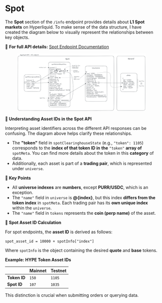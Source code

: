 # Spot

The **Spot** section of the `/info` endpoint provides details about **L1 Spot markets** on Hyperliquid. To make sense of the data structure, I have created the diagram below to visually represent the relationships between key objects.

🔗 **For full API details:** [Spot Endpoint Documentation](https://hyperliquid.gitbook.io/hyperliquid-docs/for-developers/api/info-endpoint/spot)

<figure><img src="../../../../../.gitbook/assets/HL_api_info_spot_endpoint_v4.png" alt=""><figcaption></figcaption></figure>

**📌 Understanding Asset IDs in the Spot API**

Interpreting asset identifiers across the different API responses can be confusing. The diagram above helps clarify these relationships.

* The **"token"** field in `spotClearinghouseState` (e.g., `"token": 1105`) corresponds to the **index of that token ID in** **the** `"token"` **array of** `spotMeta`. You can find more details about the token in this **category** of data.
* Additionally, each asset is part of a **trading pair**, which is represented under `universe`.

**🔹 Key Points**

* All **universe indexes** are **numbers**, except **PURR/USDC**, which is an exception.
* The `"name"` field in `universe` is **@{index}**, but this index **differs from the token index** in `spotMeta`. Each trading pair has its **own unique index** within the `universe`.
* The `"name"` field in `tokens` represents the **coin (perp name)** of the asset.

**🔹 Spot Asset ID Calculation**

For spot endpoints, the **asset ID** is derived as follows:

```plaintext
spot_asset_id = 10000 + spotInfo["index"]
```

Where `spotInfo` is the object containing the desired **quote** and **base** tokens.

**Example: HYPE Token Asset IDs**

|              | **Mainnet** | **Testnet** |
| ------------ | ----------- | ----------- |
| **Token ID** | `150`       | `1105`      |
| **Spot ID**  | `107`       | `1035`      |

This distinction is crucial when submitting orders or querying data.
